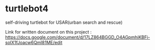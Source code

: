 # turtlebot4
self-driving turtlebot for USAR(urban search and rescue)

Link for written document on this project :  https://docs.google.com/document/d/17LZ864BGGD_O4AGpmhiKBFi-solX1fJoacw6Qml81ME/edit
